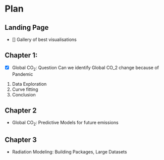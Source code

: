 # Plan 
## Landing Page
- [] Gallery of best visualisations
## Chapter 1:
- [x] Global $\textrm{CO}_2$: Question Can we identify Global CO_2 change because of Pandemic 
1. Data Exploration
2. Curve fitting 
3. Conclusion 
## Chapter 2
- Global $\textrm{CO}_2$: Predictive Models for future emissions
## Chapter 3
- Radiation Modeling: Building Packages, Large Datasets  